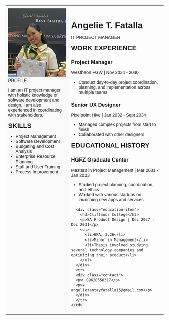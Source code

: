 <!DOCTYPE html>
<html>
<head>
<title>Angelie T. Fatalla - IT Project Manager</title>
<style>
  profile pic 
  {
    widht: 150;
    height: 150:
  }
body {
  font-family: Arial, sans-serif;
  margin: 20px;
}
table {
  width: 100%;
  border-collapse: collapse;
}
td {
  padding: 8px;
  vertical-align: top;
}
.left-column {
  width: 40%;
  background-color: #f9f9f9;
}

.profile-section {
  margin-bottom: 20px;
}

.skills-section {
  margin-bottom: 20px;
}
.right-column {
  width: 60%;
}
h1 {
  font-size: 2em;
  margin-bottom: 5px;
}
h2 {
  font-size: 1.5em;
  margin-top: 0;
  margin-bottom: 10px;
}
h3 {
  font-size: 1.2em;
  margin-bottom: 5px;
}
.work-experience-item {
  margin-bottom: 15px;
}
.education-item {
  margin-bottom: 15px;
}
.contact-info {
  margin-top: 20px;
  font-size: 0.9em;
}
</style>
</head>
<body>

<table>
  <tr>
    <td class="left-column">
      <div class="PROFILE SECTION">
        <img src="ecaebfe5-ceb0-4487-810f-4e3812dfe7ab.jpg" alt="Angelie"
        <h2>PROFILE</h2>
        <p>I am an IT project manager with holistic knowledge of software development and design. I am also experienced in coordinating with stakeholders.</p>
      </div>
      <div class="skills-section">
        <h2>SKILLS</h2>
        <ul>
          <li>Project Management</li>
          <li>Software Development</li>
          <li>Budgeting and Cost Analysis</li>
          <li>Enterprise Resource Planning</li>
          <li>Staff and User Training</li>
          <li>Process Improvement</li>
        </ul>
      </div>
    </td>
    <td class="right-column">
      <h1>Angelie T. Fatalla</h1>
      <p>IT PROJECT MANAGER</p>
      <h2>WORK EXPERIENCE</h2>
      <div class="work-experience-item">
        <h3>Project Manager</h3>
        <p>Westheon FGW | Nov 2034 - 2040</p>
        <ul>
          <li>Conduct day-to-day project coordination, planning, and implementation across multiple teams</li>
        </ul>
      </div>
      <div class="work-experience-item">
        <h3>Senior UX Designer</h3>
        <p>Pixelpoint Hive | Jan 2032 - Sept 2034</p>
        <ul>
          <li>Managed complex projects from start to finish</li>
          <li>Collaborated with other designers</li>
        </ul>
      </div>
      <h2>EDUCATIONAL HISTORY</h2>
      <div class="education-item">
        <h3>HGFZ Graduate Center</h3>
        <p>Masters in Project Management | Mar 2031 - Jan 2033</p>
        <ul>
          <li>Studied project planning, coordination, and ethics</li>
          <li>Worked with various startups on launching new apps and services</li>
        </ul>
      </div>

      <div class="education-item">
        <h3>Cliffmoor College</h3>
        <p>BA Product Design | Dec 2027 - Dec 2031</p>
        <ul>
          <li>GPA: 3.26</li>
          <li>Minor in Management</li>
          <li>Thesis involved studying several technology companies and optimizing their product</li>
        </ul>
      </div>
      <tr>
      <div class="contact">
      <p>📞 09620558317</p>
      <p>✉️ angelietantayfatalla15@gmail.com</p>
      </div>
      </tr>
    </td>
  </div>
</table>

</body>
</html>
